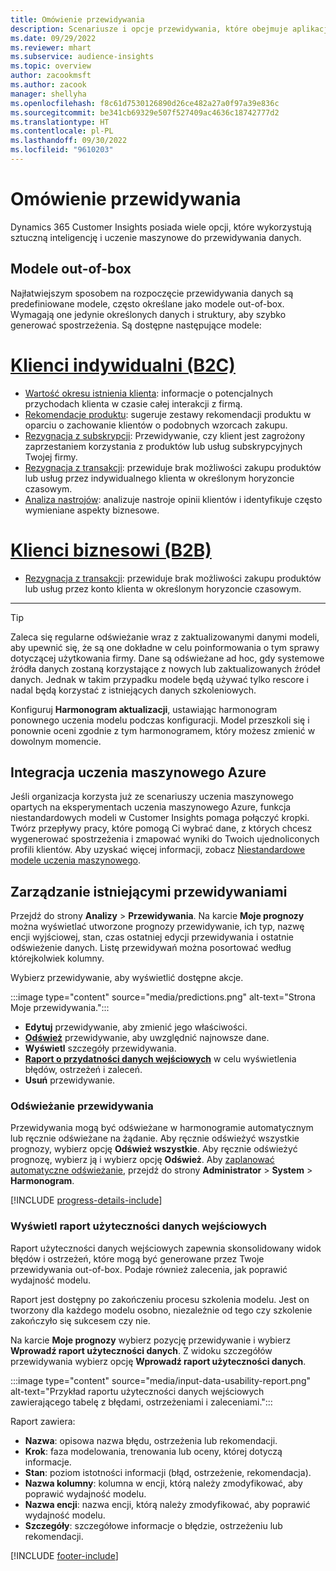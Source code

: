 ```yaml
---
title: Omówienie przewidywania
description: Scenariusze i opcje przewidywania, które obejmuje aplikacja Dynamics 365 Customer Insights.
ms.date: 09/29/2022
ms.reviewer: mhart
ms.subservice: audience-insights
ms.topic: overview
author: zacookmsft
ms.author: zacook
manager: shellyha
ms.openlocfilehash: f8c61d7530126890d26ce482a27a0f97a39e836c
ms.sourcegitcommit: be341cb69329e507f527409ac4636c18742777d2
ms.translationtype: HT
ms.contentlocale: pl-PL
ms.lasthandoff: 09/30/2022
ms.locfileid: "9610203"
---
```

# <a name="predictions-overview"></a>Omówienie przewidywania

Dynamics 365 Customer Insights posiada wiele opcji, które wykorzystują sztuczną inteligencję i uczenie maszynowe do przewidywania danych.

## <a name="out-of-box-models"></a>Modele out-of-box

Najłatwiejszym sposobem na rozpoczęcie przewidywania danych są predefiniowane modele, często określane jako modele out-of-box. Wymagają one jedynie określonych danych i struktury, aby szybko generować spostrzeżenia. Są dostępne następujące modele:

# <a name="individual-consumers-b-to-c"></a>[Klienci indywidualni (B2C)](#tab/b2c)

- [Wartość okresu istnienia klienta](predict-customer-lifetime-value.md): informacje o potencjalnych przychodach klienta w czasie całej interakcji z firmą.
- [Rekomendacje produktu](predict-product-recommendation.md): sugeruje zestawy rekomendacji produktu w oparciu o zachowanie klientów o podobnych wzorcach zakupu.
- [Rezygnacja z subskrypcji](predict-subscription-churn.md): Przewidywanie, czy klient jest zagrożony zaprzestaniem korzystania z produktów lub usług subskrypcyjnych Twojej firmy.
- [Rezygnacja z transakcji](predict-transactional-churn.md): przewiduje brak możliwości zakupu produktów lub usług przez indywidualnego klienta w określonym horyzoncie czasowym.
- [Analiza nastrojów](sentiment-analysis.md): analizuje nastroje opinii klientów i identyfikuje często wymieniane aspekty biznesowe.

# <a name="business-accounts-b-to-b"></a>[Klienci biznesowi (B2B)](#tab/b2b)

- [Rezygnacja z transakcji](predict-transactional-churn.md): przewiduje brak możliwości zakupu produktów lub usług przez konto klienta w określonym horyzoncie czasowym.

---

> [!TIP]
> Zaleca się regularne odświeżanie wraz z zaktualizowanymi danymi modeli, aby upewnić się, że są one dokładne w celu poinformowania o tym sprawy dotyczącej użytkowania firmy. Dane są odświeżane ad hoc, gdy systemowe źródła danych zostaną korzystające z nowych lub zaktualizowanych źródeł danych. Jednak w takim przypadku modele będą używać tylko rescore i nadal będą korzystać z istniejących danych szkoleniowych.
>
> Konfiguruj **Harmonogram aktualizacji**, ustawiając harmonogram ponownego uczenia modelu podczas konfiguracji. Model przeszkoli się i ponownie oceni zgodnie z tym harmonogramem, który możesz zmienić w dowolnym momencie.

## <a name="azure-machine-learning-integration"></a>Integracja uczenia maszynowego Azure

Jeśli organizacja korzysta już ze scenariuszy uczenia maszynowego opartych na eksperymentach uczenia maszynowego Azure, funkcja niestandardowych modeli w Customer Insights pomaga połączyć kropki. Twórz przepływy pracy, które pomogą Ci wybrać dane, z których chcesz wygenerować spostrzeżenia i zmapować wyniki do Twoich ujednoliconych profili klientów. Aby uzyskać więcej informacji, zobacz [Niestandardowe modele uczenia maszynowego](custom-models.md).

## <a name="manage-existing-predictions"></a>Zarządzanie istniejącymi przewidywaniami

Przejdź do strony **Analizy** > **Przewidywania**. Na karcie **Moje prognozy** można wyświetlać utworzone prognozy przewidywanie, ich typ, nazwę encji wyjściowej, stan, czas ostatniej edycji przewidywania i ostatnie odświeżenie danych. Listę przewidywań można posortować według którejkolwiek kolumny.

Wybierz przewidywanie, aby wyświetlić dostępne akcje.

:::image type="content" source="media/predictions.png" alt-text="Strona Moje przewidywania.":::

- **Edytuj** przewidywanie, aby zmienić jego właściwości.
- [**Odśwież**](#refresh-a-prediction) przewidywanie, aby uwzględnić najnowsze dane.
- **Wyświetl** szczegóły przewidywania.
- [**Raport o przydatności danych wejściowych**](#view-the-input-data-usability-report) w celu wyświetlenia błędów, ostrzeżeń i zaleceń.
- **Usuń** przewidywanie.

### <a name="refresh-a-prediction"></a>Odświeżanie przewidywania

Przewidywania mogą być odświeżane w harmonogramie automatycznym lub ręcznie odświeżane na żądanie. Aby ręcznie odświeżyć wszystkie prognozy, wybierz opcję **Odśwież wszystkie**. Aby ręcznie odświeżyć prognozę, wybierz ją i wybierz opcję **Odśwież**. Aby [zaplanować automatyczne odświeżanie](schedule-refresh.md), przejdź do strony **Administrator** > **System** > **Harmonogram**.

[!INCLUDE [progress-details-include](includes/progress-details-pane.md)]

### <a name="view-the-input-data-usability-report"></a>Wyświetl raport użyteczności danych wejściowych

Raport użyteczności danych wejściowych zapewnia skonsolidowany widok błędów i ostrzeżeń, które mogą być generowane przez Twoje przewidywania out-of-box. Podaje również zalecenia, jak poprawić wydajność modelu.

Raport jest dostępny po zakończeniu procesu szkolenia modelu. Jest on tworzony dla każdego modelu osobno, niezależnie od tego czy szkolenie zakończyło się sukcesem czy nie.

Na karcie **Moje prognozy** wybierz pozycję przewidywanie i wybierz **Wprowadź raport użyteczności danych**. Z widoku szczegółów przewidywania wybierz opcję **Wprowadź raport użyteczności danych**.

:::image type="content" source="media/input-data-usability-report.png" alt-text="Przykład raportu użyteczności danych wejściowych zawierającego tabelę z błędami, ostrzeżeniami i zaleceniami.":::

Raport zawiera:

- **Nazwa**: opisowa nazwa błędu, ostrzeżenia lub rekomendacji.
- **Krok**: faza modelowania, trenowania lub oceny, której dotyczą informacje.
- **Stan**: poziom istotności informacji (błąd, ostrzeżenie, rekomendacja).
- **Nazwa kolumny**: kolumna w encji, którą należy zmodyfikować, aby poprawić wydajność modelu.
- **Nazwa encji**: nazwa encji, którą należy zmodyfikować, aby poprawić wydajność modelu.
- **Szczegóły**: szczegółowe informacje o błędzie, ostrzeżeniu lub rekomendacji.

[!INCLUDE [footer-include](includes/footer-banner.md)]
